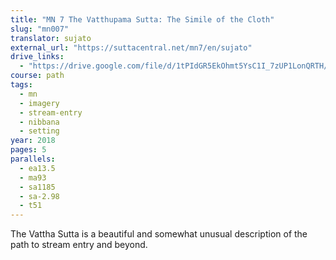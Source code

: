 ```yaml
---
title: "MN 7 The Vatthupama Sutta: The Simile of the Cloth"
slug: "mn007"
translator: sujato
external_url: "https://suttacentral.net/mn7/en/sujato"
drive_links:
  - "https://drive.google.com/file/d/1tPIdGR5EkOhmt5YsC1I_7zUP1LonQRTH/view?usp=drivesdk"
course: path
tags:
  - mn
  - imagery
  - stream-entry
  - nibbana
  - setting
year: 2018
pages: 5
parallels:
  - ea13.5
  - ma93
  - sa1185
  - sa-2.98
  - t51
---
```


The Vattha Sutta is a beautiful and somewhat unusual description of the path to stream entry and beyond.
